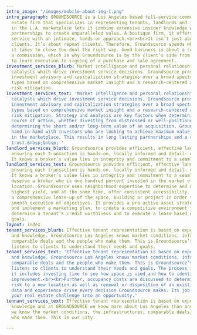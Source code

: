 ```yaml
---
intro_image: "/images/mobile-about-img-1.png"
intro_paragraph: GROUNDSOURCE is a Los Angeles based full-service commercial real
  estate firm that specializes in representing tenants, landlords and investors. Experience
  in the L.A. marketplace lets it combine extensive insider knowledge with trusted
  partnerships to create unparalleled value. A boutique firm, it offers clients prestigious
  service with an intimate, hands-on approach.<br><br>It isn’t just about satisfied
  clients. It’s about repeat clients. Therefore, Groundsource spends whatever time
  it takes to close the deal the right way. Good business is about a connection, not
  a commission, which is why Groundsource is by the client’s side from fact-finding
  to lease execution to signing of a purchase and sale agreement.
investment_services_blurb: Market intelligence and personal relationships are the
  catalysts which drive investment service decisions. Groundsource provides in-depth
  investment advisory and capitalization strategies over a broad spectrum of property
  types based on comprehensive market insight and a research-centered approach to
  risk mitigation.
investment_services_text: 'Market intelligence and personal relationships are the
  catalysts which drive investment service decisions. Groundsource provides in-depth
  investment advisory and capitalization strategies over a broad spectrum of property
  types based on comprehensive market insight and a research-centered approach to
  risk mitigation. Strategy and analysis are key factors when determining the best
  course of action, whether divesting from distressed or well-positioned assets, or
  determining the short and/or long-term value of an acquisition. Groundsource works
  hand-in-hand with investors who are looking to achieve maximum value for their interests
  in the marketplace. This results in long lasting partnerships and a reputation of
  trust.&nbsp;&nbsp; '
landlord_services_blurb: Groundsource provides efficient, effective landlord representation,
  ensuring each transaction is hands-on, locally informed and detail- oriented.&nbsp;
  It knows a broker’s value lies in integrity and commitment to a seamless experience.<br>
landlord_services_text: Groundsource provides efficient, effective landlord representation,
  ensuring each transaction is hands-on, locally informed and detail- oriented.&nbsp;
  It knows a broker’s value lies in integrity and commitment to a seamless experience.<br><br>Clients
  deserve a broker who is one hundred percent invested in the market of their property’s
  location. Groundsource uses neighborhood expertise to determine and deliver the
  highest yield, and at the same time, offer consistent accessibility. It addresses
  a comprehensive lease-up of the space, building or project in order to effect a
  smooth execution of objectives. It provides a pro-active asset strategy to determine
  and implement a marketing plan, to create a competitive environment for space, to
  determine a tenant’s credit worthiness and to execute a lease based on predetermined
  goals.
layout: index
tenant_services_blurb: Effective tenant representation is based on experience, relationships
  and knowledge. Groundsource Los Angeles knows market conditions, infrastructures,
  comparable deals and the people who make them. This is Groundsource’s city -- it
  listens to clients to understand their needs and goals.
tenant_services_text: 'Effective tenant representation is based on experience, relationships
  and knowledge. Groundsource Los Angeles knows market conditions, infrastructures,
  comparable deals and the people who make them. This is Groundsource’s city – it
  listens to clients to understand their needs and goals. The process is multifold:
  it includes investing time to see how space is used and how to identify areas of
  improvement.<br><br>Further, occupancy costs are discussed to determine mitigating
  risk to a new location as well as renewal or disposition of an existing lease. Proven
  data and experience drive every decision Groundsource makes. Its job is turning
  your real estate challenge into an opportunity.'
tennant_services_text: Effective tenant representation is based on experience and
  knowledge and at GROUNDSOURCE we know more about Los Angeles than anyone else --
  we know the market conditions, the infrastructures, comparable deals and the people
  who made them. This is our city.

---
```

